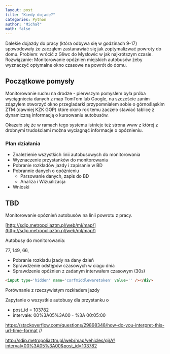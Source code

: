 ```yaml
---
layout: post
title: "Kiedy dojadę?"
categories: Python
author: "Michał"
math: false
---
```


Dalekie dojazdy do pracy (która odbywa się w godzinach 9-17) spowodowały że zacząłem zastanawiać się jak zoptymalizwać powroty do domu. 
Problem: wrócić z Gliwc do Mysłowic w jak najkrótszym czasie.
Rozwiązanie: Monitorowanie opóżnien miejskich autobusów żeby wyznaczyć optymalne okno czasowe na powrót do domu. 

## Początkowe pomysły
Monitorowanie ruchu na drodze - pierwszym pomysłem była próba wyciągniecia danych z map TomTom lub Google, na szczeście zanim zdązylem otworzyć okno przegladarki przypomniałem sobie o górnośląskim ZTM (dawniej KZK GOP) które około rok temu zaczeło stawiać tablicę z dynamiczną informacją o kursowaniu autobusów. 

Okazało się że w ramach tego systemu istnieje też strona www z której z drobnymi trudościami można wyciagnąć informacje o opóznieniu.

### Plan działania
* Znalezienie wszystkich linii autobusowych do monitorowania
* Wyznaczenie przystanków do monitorowania
* Pobranie rozkładów jazdy i zapisanie w BD
* Pobrannie danych o opóżnieniu
  * Parsowanie danych, zapis do BD
  * Analiza i Wizualizacja
 * Wnioski

## TBD
Monitorowanie opóznień autobusów na linii powrotu z pracy.

[http://sdip.metropoliaztm.pl/web/ml/map/](http://sdip.metropoliaztm.pl/web/ml/map/)

Autobusy do monitorowania:

77,
149,
66,

- Pobranie rozkladu jzady na dany dzień
- Sprawdzenie odstępów czasowych w ciagu dnia
- Sprawdzenie opóżnien z zadanym interwałem czasowym (30s)

```html
<input type='hidden' name='csrfmiddlewaretoken' value='' /></div>
```
Porównanie z rzeczywistym rozkładem jazdy

Zapytanie o wszystkie autobusy dla przystanku o 
* post_id = 103782 
* intervale: 00%3A05%3A00 - %3A 00:05:00

https://stackoverflow.com/questions/29898348/how-do-you-interpret-this-url-time-format //

http://sdip.metropoliaztm.pl/web/map/vehicles/gj/A?interval=00%3A05%3A00&post_id=103782